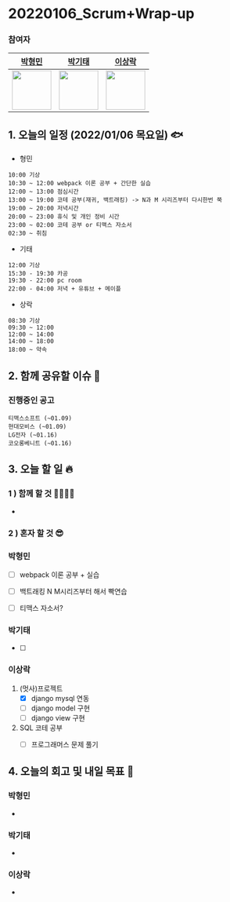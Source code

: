 # 20220106_Scrum+Wrap-up

### 참여자

| [박형민](https://github.com/npnppn)  | [박기태](https://github.com/idiot-kitto)   | [이상락](https://github.com/SangRakee)  |
| :------: | :------: | :------:
|<img src="https://github.com/npnppn.png" width="80"> | <img src="https://github.com/idiot-kitto.png" width="80">|<img src="https://github.com/SangRakee.png" width="80">

## 1. 오늘의 일정 (2022/01/06 목요일) 🐟

- 형민
```
10:00 기상
10:30 ~ 12:00 webpack 이론 공부 + 간단한 실습
12:00 ~ 13:00 점심시간
13:00 ~ 19:00 코테 공부(재귀, 백트래킹) -> N과 M 시리즈부터 다시한번 쭉
19:00 ~ 20:00 저녁시간
20:00 ~ 23:00 휴식 및 개인 정비 시간
23:00 ~ 02:00 코테 공부 or 티맥스 자소서
02:30 ~ 취침
```

- 기태
```
12:00 기상
15:30 - 19:30 카공
19:30 - 22:00 pc room
22:00 - 04:00 저녁 + 유튜브 + 메이플
```

- 상락
```
08:30 기상
09:30 ~ 12:00 
12:00 ~ 14:00 
14:00 ~ 18:00 
18:00 ~ 약속

```

## 2. 함께 공유할 이슈 💌



### 진행중인 공고
```
티맥스소프트 (~01.09)
현대모비스 (~01.09)
LG전자 (~01.16)
코오롱베니트 (~01.16)
```



## 3. 오늘 할 일 🔥

### 1 ) 함께 할 것 👨‍👨‍👧‍👧

- 


### 2 ) 혼자 할 것 😎


### 박형민

- [ ] webpack 이론 공부 + 실습
- [ ] 백트래킹 N M시리즈부터 해서 빡연습
- [ ] 티맥스 자소서?



### 박기태

- [ ] 

### 이상락

1. (멋사)프로젝트
    - [x] django mysql 연동
    - [ ] django model 구현
    - [ ] django view 구현
2.  SQL 코테 공부
    - [ ] 프로그래머스 문제 풀기 


## 4. 오늘의 회고 및 내일 목표 🎈


    

### 박형민

- 


### 박기태

- 



### 이상락
- 
